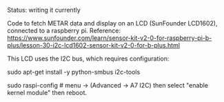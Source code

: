 Status: writing it currently

Code to fetch METAR data and display on an LCD (SunFounder LCD1602), connected to a raspberry pi.
Reference: https://www.sunfounder.com/learn/sensor-kit-v2-0-for-raspberry-pi-b-plus/lesson-30-i2c-lcd1602-sensor-kit-v2-0-for-b-plus.html

This LCD uses the I2C bus, which requires configuration:

sudo apt-get install -y python-smbus i2c-tools

sudo raspi-config # menu -> (Advanced -> A7 I2C) then select "enable kernel module" then reboot.



